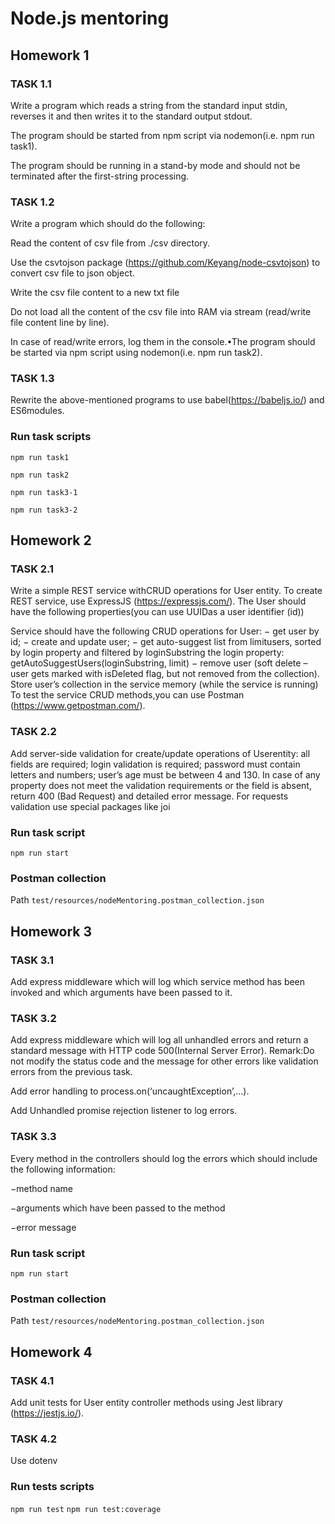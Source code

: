 # Node.js mentoring

## Homework 1
### TASK 1.1
Write a program which reads a string from the standard input stdin, reverses it and then writes it to the standard output stdout.

The program should be started from npm script via nodemon(i.e. npm run task1).

The program should be running in a stand-by mode and should not be terminated after the first-string processing.

### TASK 1.2

Write a program which should do the following:

Read the content of csv file from ./csv directory.

Use the csvtojson package (https://github.com/Keyang/node-csvtojson) to convert csv file to json object.

Write the csv file content to a new txt file

Do not load all the content of the csv file into RAM via stream (read/write file content line by line).

In case of read/write errors, log them in the console.•The program should be started via npm script using nodemon(i.e. npm run task2).

### TASK 1.3
Rewrite the above-mentioned programs to use babel(https://babeljs.io/) and ES6modules.

### Run task scripts
`npm run task1`

`npm run task2`

`npm run task3-1`

`npm run task3-2`

## Homework 2
### TASK 2.1
Write a simple REST service withCRUD operations for User entity.
To create REST service, use ExpressJS (https://expressjs.com/).
The User should have the following properties(you can use UUIDas a user identifier (id))

Service should have the following CRUD operations for User:
− get user by id;
− create and update user;
− get auto-suggest list from limitusers, sorted by login property and filtered by loginSubstring the login property: getAutoSuggestUsers(loginSubstring, limit)
− remove user (soft delete – user gets marked with isDeleted flag, but not removed from the collection).
Store user’s collection in the service memory (while the service is running)
To test the service CRUD methods,you can use Postman (https://www.getpostman.com/).

### TASK 2.2
Add server-side validation for create/update operations of Userentity:
all fields are required;
login validation is required;
password must contain letters and numbers;
user’s age must be between 4 and 130.
In case of any property does not meet the validation requirements or the field is absent, return 400 (Bad Request) and detailed error message.
For requests validation use special packages like joi

### Run task script
`npm run start`

### Postman collection
Path `test/resources/nodeMentoring.postman_collection.json`

## Homework 3
### TASK 3.1
Add express middleware which will log which service method has been invoked and which arguments have been passed to it.

### TASK 3.2
Add express middleware which will log all unhandled errors and return a standard message with HTTP code 500(Internal Server Error). Remark:Do not modify the status code and the message for other errors like validation errors from the previous task.

Add error handling to process.on(‘uncaughtException’,...).

Add Unhandled promise rejection listener to log errors.

### TASK 3.3
Every method in the controllers should log the errors which should include the following information:

−method name

−arguments which have been passed to the method

−error message

### Run task script
`npm run start`

### Postman collection
Path `test/resources/nodeMentoring.postman_collection.json`

## Homework 4
### TASK 4.1
Add unit tests for User entity controller methods using Jest library (https://jestjs.io/).

### TASK 4.2
Use dotenv

### Run tests scripts
`npm run test`
`npm run test:coverage`


